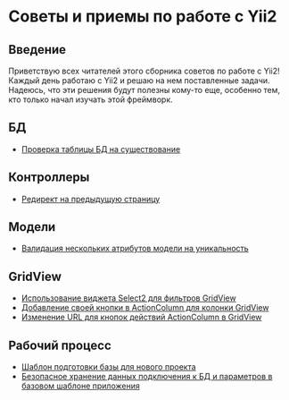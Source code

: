 # Советы и приемы по работе с Yii2

## Введение

Приветствую всех читателей этого сборника советов по работе с Yii2!
Каждый день работаю с Yii2 и решаю на нем поставленные задачи. Надеюсь, что эти решения будут полезны кому-то еще, особенно тем, кто только начал изучать этой фреймворк.

## БД
* [Проверка таблицы БД на существование](tips/db/proverka-tablicy-bd-na-sushhestvovanie.md)

## Контроллеры
* [Редирект на предыдущую страницу](tips/controllers/redirekt-na-predydushhuju-stranicu.md)

## Модели
* [Валидация нескольких атрибутов модели на уникальность](tips/models/validacija-neskolkih-atributov-modeli-na-unikalnost.md)

## GridView
* [Использование виджета Select2 для фильтров GridView](tips/gridview/ispolzovanie-vidzheta-select2-dlja-filtrov-gridview.md)
* [Добавление своей кнопки в ActionColumn для колонки GridView](/tips/gridview/dobavlenie-svoej-knopki-v-actioncolumn-dlja-kolonki-gridview/dobavlenie-svoej-knopki-v-аctioncolumn-dlja-кolonki-gridview.md)
* [Изменение URL для кнопок действий ActionColumn в GridView](/tips/gridview/izmenenie-url-dlja-knopok-dejstvij-action-column-v-grid-view.md)

## Рабочий процесс
* [Шаблон подготовки базы для нового проекта](/tips/workflow/shablon-podgotovki-bazy-dlja-novogo-proekta.md)
* [Безопасное хранение данных подключения к БД и параметров в базовом шаблоне приложения](/tips/workflow/bezopasnoe-hranenie-dannyh-podkljuchenija-k-bd-i-parametrov-v-bazovom-shablone-prilozhenija.md)
